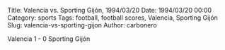 Title: Valencia vs. Sporting Gijón, 1994/03/20
Date: 1994/03/20 00:00
Category: sports
Tags: football, football scores, Valencia, Sporting Gijón
Slug: valencia-vs-sporting-gijon
Author: carbonero


Valencia 1 - 0 Sporting Gijón
